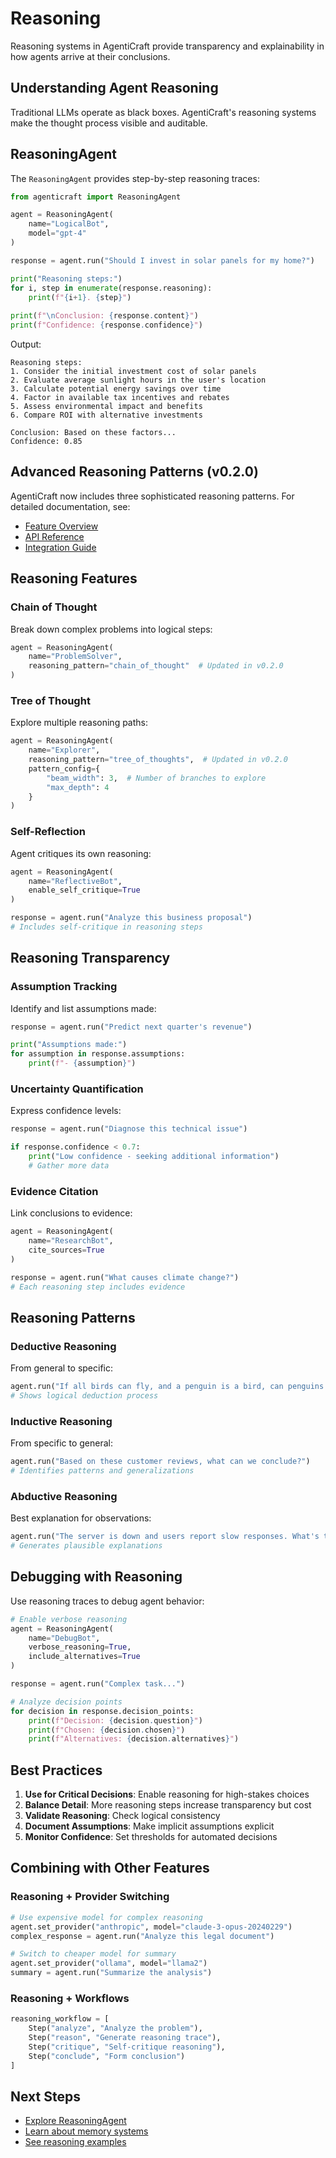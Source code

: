 # Reasoning

Reasoning systems in AgentiCraft provide transparency and explainability in how agents arrive at their conclusions.

## Understanding Agent Reasoning

Traditional LLMs operate as black boxes. AgentiCraft's reasoning systems make the thought process visible and auditable.

## ReasoningAgent

The `ReasoningAgent` provides step-by-step reasoning traces:

```python
from agenticraft import ReasoningAgent

agent = ReasoningAgent(
    name="LogicalBot",
    model="gpt-4"
)

response = agent.run("Should I invest in solar panels for my home?")

print("Reasoning steps:")
for i, step in enumerate(response.reasoning):
    print(f"{i+1}. {step}")
    
print(f"\nConclusion: {response.content}")
print(f"Confidence: {response.confidence}")
```

Output:
```
Reasoning steps:
1. Consider the initial investment cost of solar panels
2. Evaluate average sunlight hours in the user's location
3. Calculate potential energy savings over time
4. Factor in available tax incentives and rebates
5. Assess environmental impact and benefits
6. Compare ROI with alternative investments

Conclusion: Based on these factors...
Confidence: 0.85
```

## Advanced Reasoning Patterns (v0.2.0)

AgentiCraft now includes three sophisticated reasoning patterns. For detailed documentation, see:
- [Feature Overview](../features/reasoning_patterns.md)
- [API Reference](../api/reasoning/index.md)
- [Integration Guide](../guides/reasoning-integration.md)

## Reasoning Features

### Chain of Thought
Break down complex problems into logical steps:

```python
agent = ReasoningAgent(
    name="ProblemSolver",
    reasoning_pattern="chain_of_thought"  # Updated in v0.2.0
)
```

### Tree of Thought
Explore multiple reasoning paths:

```python
agent = ReasoningAgent(
    name="Explorer",
    reasoning_pattern="tree_of_thoughts",  # Updated in v0.2.0
    pattern_config={
        "beam_width": 3,  # Number of branches to explore
        "max_depth": 4
    }
)
```

### Self-Reflection
Agent critiques its own reasoning:

```python
agent = ReasoningAgent(
    name="ReflectiveBot",
    enable_self_critique=True
)

response = agent.run("Analyze this business proposal")
# Includes self-critique in reasoning steps
```

## Reasoning Transparency

### Assumption Tracking
Identify and list assumptions made:

```python
response = agent.run("Predict next quarter's revenue")

print("Assumptions made:")
for assumption in response.assumptions:
    print(f"- {assumption}")
```

### Uncertainty Quantification
Express confidence levels:

```python
response = agent.run("Diagnose this technical issue")

if response.confidence < 0.7:
    print("Low confidence - seeking additional information")
    # Gather more data
```

### Evidence Citation
Link conclusions to evidence:

```python
agent = ReasoningAgent(
    name="ResearchBot",
    cite_sources=True
)

response = agent.run("What causes climate change?")
# Each reasoning step includes evidence
```

## Reasoning Patterns

### Deductive Reasoning
From general to specific:

```python
agent.run("If all birds can fly, and a penguin is a bird, can penguins fly?")
# Shows logical deduction process
```

### Inductive Reasoning
From specific to general:

```python
agent.run("Based on these customer reviews, what can we conclude?")
# Identifies patterns and generalizations
```

### Abductive Reasoning
Best explanation for observations:

```python
agent.run("The server is down and users report slow responses. What's the likely cause?")
# Generates plausible explanations
```

## Debugging with Reasoning

Use reasoning traces to debug agent behavior:

```python
# Enable verbose reasoning
agent = ReasoningAgent(
    name="DebugBot",
    verbose_reasoning=True,
    include_alternatives=True
)

response = agent.run("Complex task...")

# Analyze decision points
for decision in response.decision_points:
    print(f"Decision: {decision.question}")
    print(f"Chosen: {decision.chosen}")
    print(f"Alternatives: {decision.alternatives}")
```

## Best Practices

1. **Use for Critical Decisions**: Enable reasoning for high-stakes choices
2. **Balance Detail**: More reasoning steps increase transparency but cost
3. **Validate Reasoning**: Check logical consistency
4. **Document Assumptions**: Make implicit assumptions explicit
5. **Monitor Confidence**: Set thresholds for automated decisions

## Combining with Other Features

### Reasoning + Provider Switching
```python
# Use expensive model for complex reasoning
agent.set_provider("anthropic", model="claude-3-opus-20240229")
complex_response = agent.run("Analyze this legal document")

# Switch to cheaper model for summary
agent.set_provider("ollama", model="llama2")
summary = agent.run("Summarize the analysis")
```

### Reasoning + Workflows
```python
reasoning_workflow = [
    Step("analyze", "Analyze the problem"),
    Step("reason", "Generate reasoning trace"),
    Step("critique", "Self-critique reasoning"),
    Step("conclude", "Form conclusion")
]
```

## Next Steps

- [Explore ReasoningAgent](../features/advanced_agents.md#reasoningagent)
- [Learn about memory systems](memory.md)
- [See reasoning examples](../examples/provider-switching.md)
